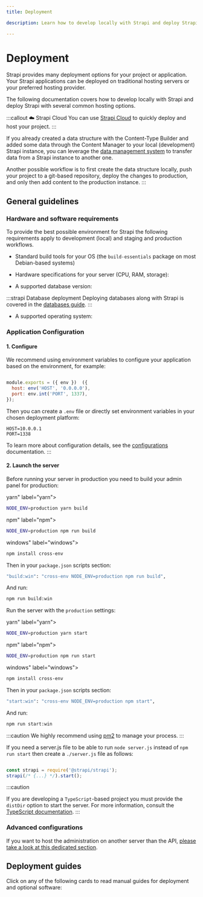```yaml
---
title: Deployment

description: Learn how to develop locally with Strapi and deploy Strapi with various hosting options.

---
```



# Deployment

Strapi provides many deployment options for your project or application. Your Strapi applications can be deployed on traditional hosting servers or your preferred hosting provider. 

The following documentation covers how to develop locally with Strapi and deploy Strapi with several common hosting options.

:::callout ☁️ Strapi Cloud
You can use [Strapi Cloud](/cloud/intro) to quickly deploy and host your project.
:::


If you already created a data structure with the Content-Type Builder and added some data through the Content Manager to your local (development) Strapi instance, you can leverage the [data management system](/dev-docs/data-management) to transfer data from a Strapi instance to another one.

Another possible workflow is to first create the data structure locally, push your project to a git-based repository, deploy the changes to production, and only then add content to the production instance.
:::

## General guidelines

### Hardware and software requirements

To provide the best possible environment for Strapi the following requirements apply to development (local) and staging and production workflows.


- Standard build tools for your OS (the `build-essentials` package on most Debian-based systems)
- Hardware specifications for your server (CPU, RAM, storage):

  

- A supported database version:


:::strapi Database deployment
Deploying databases along with Strapi is covered in the [databases guide](/dev-docs/configurations/database#databases-installation-guides).
:::

- A supported operating system:

  

### Application Configuration

#### 1. Configure

We recommend using environment variables to configure your application based on the environment, for example:

```js title="/config/server.js"

module.exports = ({ env })  ({
  host: env('HOST', '0.0.0.0'),
  port: env.int('PORT', 1337),
});
```

Then you can create a `.env` file or directly set environment variables in your chosen deployment platform:

```
HOST=10.0.0.1
PORT=1338
```


To learn more about configuration details, see the [configurations](/dev-docs/configurations) documentation.
:::

#### 2. Launch the server

Before running your server in production you need to build your admin panel for production:



yarn" label="yarn">

```bash
NODE_ENV=production yarn build
```



npm" label="npm">

```bash
NODE_ENV=production npm run build
```



windows" label="windows">

```bash
npm install cross-env
```

Then in your `package.json` scripts section:

```bash
"build:win": "cross-env NODE_ENV=production npm run build",
```

And run:

```bash
npm run build:win
```




Run the server with the `production` settings:



yarn" label="yarn">

```bash
NODE_ENV=production yarn start
```



npm" label="npm">

```bash
NODE_ENV=production npm run start
```



windows" label="windows">

```bash
npm install cross-env
```

Then in your `package.json` scripts section:

```bash
"start:win": "cross-env NODE_ENV=production npm start",
```

And run:

```bash
npm run start:win
```





:::caution
We highly recommend using [pm2](https://github.com/Unitech/pm2/) to manage your process.
:::

If you need a server.js file to be able to run `node server.js` instead of `npm run start` then create a `./server.js` file as follows:

```js title="path: ./server.js"

const strapi = require('@strapi/strapi');
strapi(/* {...} */).start();
```

:::caution

If you are developing a `TypeScript`-based project you must provide the `distDir` option to start the server.
For more information, consult the [TypeScript documentation](/dev-docs/typescript#use-the-strapi-factory).
:::

### Advanced configurations

If you want to host the administration on another server than the API, [please take a look at this dedicated section](/dev-docs/admin-panel-customization#deployment).

## Deployment guides

Click on any of the following cards to read manual guides for deployment and optional software:




